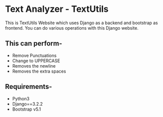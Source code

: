 # Text Analyzer - TextUtils
This is TextUtils Website which uses Django as a backend and bootstrap as frontend. You can do various operations with this Django website.

## This can perform-
+ Remove Punctuations
+ Change to UPPERCASE
+ Removes the newline
+ Removes the extra spaces

## Requirements-
+ Python3
+ Django==3.2.2
+ Bootstrap v5.1